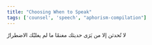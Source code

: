 ```yaml
---
title: "Choosing When to Speak"
tags: ['counsel', 'speech', "aphorism-compilation"]
---
```


 لا تُحدثن إلا من يَرَى حديثك مغنمًا ما لم يغلبْك الاضطرارُ
